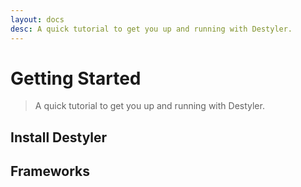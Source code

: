 ```yaml
---
layout: docs
desc: A quick tutorial to get you up and running with Destyler.
---
```


# Getting Started

> A quick tutorial to get you up and running with Destyler.

## Install Destyler

<CodeGroupPackage name="destyler" />

## Frameworks

<div class="grid sm:grid-cols-2 gap-2 mt-4 sm:gap-6">
  <FrameworkCard link="/guide/vue" dark-icon="vscode-icons:file-type-vue" title="Vue" />
  <FrameworkCard dark-icon="vscode-icons:file-type-nuxt" title="Nuxt" />
  <FrameworkCard dark-icon="vscode-icons:file-type-astro" light-icon="vscode-icons:file-type-light-astro" title="Astro" />
  <FrameworkCard dark-icon="vscode-icons:file-type-js" title="Browser" />
  <FrameworkCard dark-icon="logos:electron" title="Electron" />
  <FrameworkCard dark-icon="simple-icons:nativescript" title="NativeScript" />
</div>
